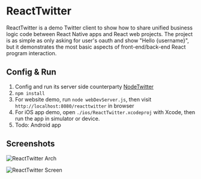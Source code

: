 # ReactTwitter

ReactTwitter is a demo Twitter client to show how to share unified business logic code between React Native apps and React web projects. The project is as simple as only asking for user's oauth and show "Hello {username}", but it demonstrates the most basic aspects of front-end/back-end React program interaction.

## Config & Run

1. Config and run its server side counterparty [NodeTwitter](https://github.com/xuyuanme/NodeTwitter)
2. `npm install`
3. For website demo, run `node webDevServer.js`, then visit `http://localhost:8080/reacttwitter` in browser
4. For iOS app demo, open `./ios/ReactTwitter.xcodeproj` with Xcode, then run the app in simulator or device.
5. Todo: Android app

## Screenshots

![ReactTwitter Arch](http://xuyuan.me/img/react-twitter-arch.jpg)

![ReactTwitter Screen](http://xuyuan.me/img/react-twitter-screen.jpg)
